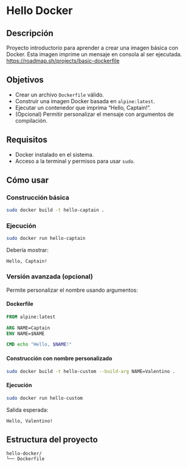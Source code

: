 # Hello Docker

## Descripción

Proyecto introductorio para aprender a crear una imagen básica con Docker. Esta imagen imprime un mensaje en consola al ser ejecutada. https://roadmap.sh/projects/basic-dockerfile

## Objetivos

- Crear un archivo `Dockerfile` válido.
- Construir una imagen Docker basada en `alpine:latest`.
- Ejecutar un contenedor que imprima “Hello, Captain!”.
- (Opcional) Permitir personalizar el mensaje con argumentos de compilación.

## Requisitos

- Docker instalado en el sistema.
- Acceso a la terminal y permisos para usar `sudo`.

## Cómo usar

### Construcción básica

```bash
sudo docker build -t hello-captain .
```

### Ejecución

```bash
sudo docker run hello-captain
```

Debería mostrar:

```
Hello, Captain!
```

### Versión avanzada (opcional)

Permite personalizar el nombre usando argumentos:

#### Dockerfile

```Dockerfile
FROM alpine:latest

ARG NAME=Captain
ENV NAME=$NAME

CMD echo "Hello, $NAME!"
```

#### Construcción con nombre personalizado

```bash
sudo docker build -t hello-custom --build-arg NAME=Valentino .
```

#### Ejecución

```bash
sudo docker run hello-custom
```

Salida esperada:

```
Hello, Valentino!
```

## Estructura del proyecto

```
hello-docker/
└── Dockerfile
```
